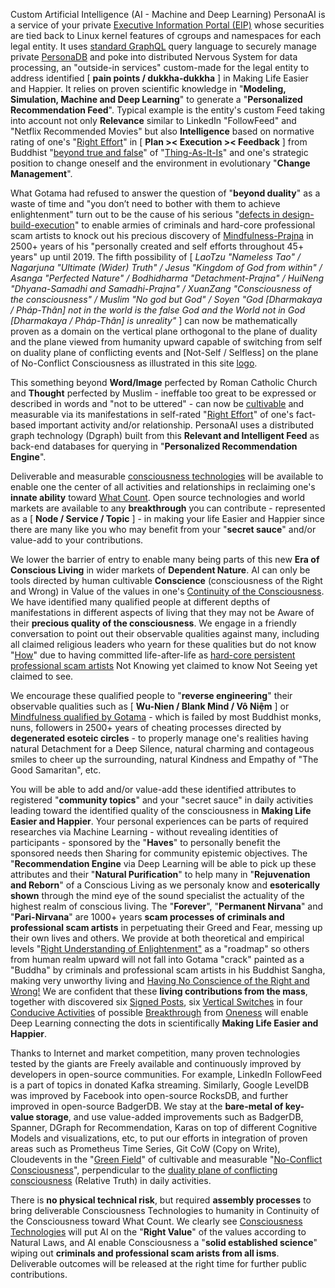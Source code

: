 Custom Artificial Intelligence (AI - Machine and Deep Learning) PersonaAI is a service of your private <a href="https://github.com/khaiphong/eip" target="_blank">Executive Information Portal (EIP)</a> whose securities are tied back to Linux kernel features of cgroups and namespaces for each legal entity. It uses <a href="https://medium.com/@leeb/introducing-the-graphql-foundation-3235d8186d6d" target="_blank">standard GraphQL</a> query language to securely manage private <a href="https://github.com/khaiphong/personadb" target="_blank">PersonaDB</a> and poke into distributed Nervous System for data processing, an "outside-in services" custom-made for the legal entity to address identified [ <b>pain points / dukkha-dukkha</b> ] in Making Life Easier and Happier. It relies on proven scientific knowledge in "<b>Modeling, Simulation, Machine and Deep Learning</b>" to generate a "<b>Personalized Recommendation Feed</b>". Typical example is the entity's custom Feed taking into account not only <b>Relevance</b> similar to LinkedIn "FollowFeed" and "Netflix Recommended Movies" but also <b>Intelligence</b> based on normative rating of one's "<a href="https://blog.khaiphong.io/2017/12/list-of-figures-and-tables.html#Figure_4" target="_blank">Right Effort</a>" in [ <b>Plan &gt;&lt; Execution &gt;&lt; Feedback</b> ] from Buddhist "<a href="https://aeon.co/essays/the-logic-of-buddhist-philosophy-goes-beyond-simple-truth" target="_blank">beyond true and false</a>" of "<a href="https://blog.khaiphong.io/2017/12/finger-pointing-to-moon.html#Section_2" target="_blank">Thing-As-It-Is</a>" and one's strategic position to change oneself and the environment in evolutionary "<b>Change Management</b>".

What Gotama had refused to answer the question of "<b>beyond duality</b>" as a waste of time and "you don’t need to bother with them to achieve enlightenment" turn out to be the cause of his serious "<a href="https://blog.khaiphong.io/2017/12/nature-of-things.html#Section_1" target="_blank">defects in design-build-execution</a>" to enable armies of criminals and hard-core professional scam artists to knock out his precious discovery of <a href="https://blog.khaiphong.io/2017/12/references.html#D22" target="_blank">Mindfulness-Prajna</a> in 2500+ years of his "personally created and self efforts throughout 45+ years" up until 2019. The fifth possibility of [ <i>LaoTzu "Nameless Tao" / Nagarjuna "Ultimate (Wider) Truth" / Jesus "Kingdom of God from within" / Asanga "Perfected Nature" / Bodhidharma "Detachment-Prajna" / HuiNeng "Dhyana-Samadhi and Samadhi-Prajna" / XuanZang "Consciousness of the consciousness" / Muslim "No god but God" / Soyen "God [Dharmakaya / Pháp-Thân] not in the world is the false God and the World not in God [Dharmakaya / Pháp-Thân] is unreality"</i> ] can now be mathematically proven as a domain on the vertical plane orthogonal to the plane of duality and the plane viewed from humanity upward capable of switching from self on duality plane of conflicting events and [Not-Self / Selfless] on the plane of No-Conflict Consciousness as illustrated in this site <a href="https://github.com/khaiphong/" target="_blank">logo</a>.

This something beyond <b>Word/Image</b> perfected by Roman Catholic Church and <b>Thought</b> perfected by Muslim - ineffable too great to be expressed or described in words and "not to be uttered" - can now be <a href="https://blog.khaiphong.io/2017/12/nature-of-things.html#Section_2.1" target="_blank">cultivable</a> and measurable via its manifestations in self-rated "<a href="https://blog.khaiphong.io/2017/12/list-of-figures-and-tables.html#Figure_4" target="_blank">Right Effort</a>" of one's fact-based important activity and/or relationship. PersonaAI uses a distributed graph technology (Dgraph) built from this <b>Relevant and Intelligent Feed</b> as back-end databases for querying in "<b>Personalized Recommendation Engine</b>". 

Deliverable and measurable <a href="https://blog.khaiphong.io/2017/12/nature-of-things.html#Section_2.1" target="_blank">consciousness technologies</a> will be available to enable one the center of all activities and relationships in reclaiming one's <b>innate ability</b> toward <a href="https://blog.khaiphong.io/2017/12/references.html#R23" target="_blank">What Count</a>. Open source technologies and world markets are available to any <b>breakthrough</b> you can contribute - represented as a [ <b>Node / Service / Topic</b> ] - in making your life Easier and Happier since there are many like you who may benefit from your "<b>secret sauce</b>" and/or value-add to your contributions.

We lower the barrier of entry to enable many being parts of this new <b>Era of Conscious Living</b> in wider markets of <b>Dependent Nature</b>. AI can only be tools directed by human cultivable <b>Conscience</b> (consciousness of the Right and Wrong) in Value of the values in one's <a href="https://blog.khaiphong.io/2017/12/right-mindfulness.html#Section_2" target="_blank">Continuity of the Consciousness</a>. We have identified many qualified people at different depths of manifestations in different aspects of living that they may not be Aware of their <b>precious quality of the consciousness</b>. We engage in a friendly conversation to point out their observable qualities against many, including all claimed religious leaders who yearn for these qualities but do not know "<a href="https://blog.khaiphong.io/2017/12/references.html#R8" target="_blank">How</a>" due to having committed life-after-life as <a href="https://blog.khaiphong.io/2017/12/a-light-out-of-darkness.html" target="_blank">hard-core persistent professional scam artists</a> Not Knowing yet claimed to know Not Seeing yet claimed to see.

We encourage these qualified people to "<b>reverse engineering</b>" their observable qualities such as  [ <b>Wu-Nien / Blank Mind / Vô Niệm</b> ] or <a href="https://blog.khaiphong.io/2017/12/right-mindfulness.html" target="_blank">Mindfulness qualified by Gotama</a> - which is failed by most Buddhist monks, nuns, followers in 2500+ years of cheating processes directed by <b>degenerated esoteic circles</b> - to properly manage one's realities having natural Detachment for a Deep Silence, natural charming and contageous smiles to cheer up the surrounding, natural Kindness and Empathy of "The Good Samaritan", etc. 

You will be able to add and/or value-add these identified attributes to registered "<b>community topics</b>" and your "secret sauce" in daily activities leading toward the identified quality of the consciousness in <b>Making Life Easier and Happier</b>. Your personal experiences can be parts of required researches via Machine Learning - without revealing identities of participants - sponsored by the "<b>Haves</b>" to personally benefit the sponsored needs then Sharing for community epistemic objectives. The "<b>Recommendation Engine</b> via Deep Learning will be able to pick up these attributes and their "<b>Natural Purification</b>" to help many in "<b>Rejuvenation and Reborn</b>" of a Conscious Living as we personaly know and <b>esoterically shown</b> through the mind eye of the sound specialist the actuality of the highest realm of conscious living. The "<b>Forever</b>", "<b>Permanent Nirvana</b>"  and "<b>Pari-Nirvana</b>" are 1000+ years <b>scam processes of criminals and professional scam artists</b> in perpetuating their Greed and Fear, messing up their own lives and others. We provide at both theoretical and empirical levels "<a href="https://blog.khaiphong.io/2017/12/finger-pointing-to-moon.html#Section_3" target="_blank">Right Understanding of Enlightenment"</a> as a "roadmap" so others from human realm upward will not fall into Gotama "crack" painted as a "Buddha" by criminals and professional scam artists in his Buddhist Sangha, making very unworthy living and <a href="https://blog.khaiphong.io/2017/12/a-light-out-of-darkness.html#Section_1.1" target="_blank">Having No Conscience of the Right and Wrong!</a> We are confident that these <b>living contributions from the mass</b>, together with discovered six <a href="https://blog.khaiphong.io/2017/12/right-inner-peace.html#Section_3" target="_blank">Signed Posts</a>, six <a href="https://blog.khaiphong.io/2017/12/a-light-out-of-darkness.html#Section_2.2" target="_blank">Vertical Switches</a> in four <a href="https://blog.khaiphong.io/2017/12/a-bird-view-of-who-i-am.html#Section_3.1" target="_blank">Conducive Activities</a> of possible <a href="https://blog.khaiphong.io/2017/12/agent-of-changes.html#Section_3.5" target="_blank">Breakthrough</a> from <a href="https://blog.khaiphong.io/2017/12/selfselfless-dualityoneness.html#Section_2" target="_blank">Oneness</a> will enable Deep Learning connecting the dots in scientifically <b>Making Life Easier and Happier</b>.

Thanks to Internet and market competition, many proven technologies tested by the giants are Freely available and continuously improved by developers in open-source communities. For example, LinkedIn FollowFeed is a part of topics in donated Kafka streaming. Similarly, Google LevelDB was improved by Facebook into open-source RocksDB, and further improved in open-source BadgerDB. We stay at the <b>bare-metal of key-value storage</b>, and use value-added improvements such as BadgerDB, Spanner, DGraph for Recommendation, Karas on top of different Cognitive Models and visualizations, etc, to put our efforts in integration of proven areas such as Prometheus Time Series, Git CoW (Copy on Write), Cloudevents in the "<a href="https://blog.khaiphong.io/2017/12/references.html#R8" target="_blank">Green Field</a>" of cultivable and measurable "<a href="https://blog.khaiphong.io/2017/12/selfselfless-dualityoneness.html#Section_2" target="_blank">No-Conflict Consciousness</a>", perpendicular to the <a href="https://github.com/khaiphong/" target="_blank">duality plane of conflicting consciousness</a> (Relative Truth) in daily activities.

There is <b>no physical technical risk</b>, but required <b>assembly processes</b> to bring deliverable Consciousness Technologies to humanity in Continuity of the Consciousness toward What Count. We clearly see <a href="https://blog.khaiphong.io/2017/12/nature-of-things.html#Section_2.1" target="_blank">Consciousness Technologies</a> will put AI on the "<b>Right Value</b>" of the values according to Natural Laws, and AI enable Consciousness a "<b>solid established science</b>" wiping out <b>criminals and professional scam arists from all isms</b>. Deliverable outcomes will be released at the right time for further public contributions.


